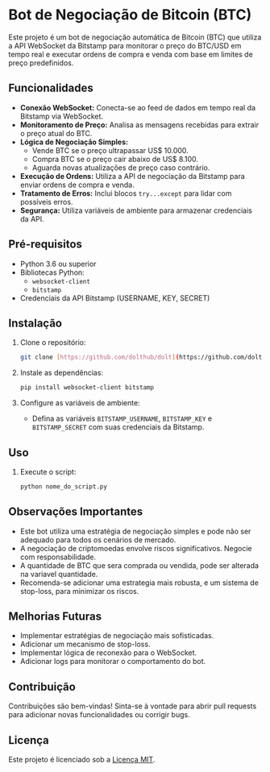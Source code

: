 # Bot de Negociação de Bitcoin (BTC)

Este projeto é um bot de negociação automática de Bitcoin (BTC) que utiliza a API WebSocket da Bitstamp para monitorar o preço do BTC/USD em tempo real e executar ordens de compra e venda com base em limites de preço predefinidos.

## Funcionalidades

* **Conexão WebSocket:** Conecta-se ao feed de dados em tempo real da Bitstamp via WebSocket.
* **Monitoramento de Preço:** Analisa as mensagens recebidas para extrair o preço atual do BTC.
* **Lógica de Negociação Simples:**
    * Vende BTC se o preço ultrapassar US$ 10.000.
    * Compra BTC se o preço cair abaixo de US$ 8.100.
    * Aguarda novas atualizações de preço caso contrário.
* **Execução de Ordens:** Utiliza a API de negociação da Bitstamp para enviar ordens de compra e venda.
* **Tratamento de Erros:** Inclui blocos `try...except` para lidar com possíveis erros.
* **Segurança:** Utiliza variáveis de ambiente para armazenar credenciais da API.

## Pré-requisitos

* Python 3.6 ou superior
* Bibliotecas Python:
    * `websocket-client`
    * `bitstamp`
* Credenciais da API Bitstamp (USERNAME, KEY, SECRET)

## Instalação

1.  Clone o repositório:

    ```bash
    git clone [https://github.com/dolthub/dolt](https://github.com/dolthub/dolt)
    ```

2.  Instale as dependências:

    ```bash
    pip install websocket-client bitstamp
    ```

3.  Configure as variáveis de ambiente:

    * Defina as variáveis `BITSTAMP_USERNAME`, `BITSTAMP_KEY` e `BITSTAMP_SECRET` com suas credenciais da Bitstamp.

## Uso

1.  Execute o script:

    ```bash
    python nome_do_script.py
    ```

## Observações Importantes

* Este bot utiliza uma estratégia de negociação simples e pode não ser adequado para todos os cenários de mercado.
* A negociação de criptomoedas envolve riscos significativos. Negocie com responsabilidade.
* A quantidade de BTC que sera comprada ou vendida, pode ser alterada na variavel quantidade.
* Recomenda-se adicionar uma estrategia mais robusta, e um sistema de stop-loss, para minimizar os riscos.

## Melhorias Futuras

* Implementar estratégias de negociação mais sofisticadas.
* Adicionar um mecanismo de stop-loss.
* Implementar lógica de reconexão para o WebSocket.
* Adicionar logs para monitorar o comportamento do bot.

## Contribuição

Contribuições são bem-vindas! Sinta-se à vontade para abrir pull requests para adicionar novas funcionalidades ou corrigir bugs.

## Licença

Este projeto é licenciado sob a [Licença MIT](LICENSE).
